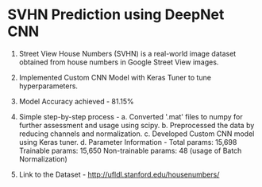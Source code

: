 # SVHN Prediction using DeepNet CNN

1. Street View House Numbers (SVHN) is a real-world image dataset obtained from house numbers in Google Street View images.

2. Implemented Custom CNN Model with Keras Tuner to tune hyperparameters.

3. Model Accuracy achieved - 81.15%

4. Simple step-by-step process -
   a. Converted '.mat' files to numpy for further assessment and usage using scipy.
   b. Preprocessed the data by reducing channels and normalization.
   c. Developed Custom CNN model using Keras tuner.
   d. Parameter Information -
     Total params: 15,698
     Trainable params: 15,650
     Non-trainable params: 48 (usage of Batch Normalization)

5. Link to the Dataset - http://ufldl.stanford.edu/housenumbers/
   
